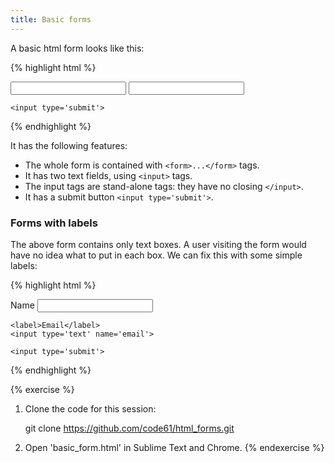 ```yaml
---
title: Basic forms
---
```


A basic html form looks like this:

{% highlight html %}
<form>
    <input type='text' name='name'>
    <input type='text' name='email'>

    <input type='submit'>
</form>
{% endhighlight %}

It has the following features:

* The whole form is contained with `<form>...</form>` tags.
* It has two text fields, using `<input>` tags.
* The input tags are stand-alone tags: they have no closing `</input>`.
* It has a submit button `<input type='submit'>`.

### Forms with labels

The above form contains only text boxes. A user visiting the form would have no idea what to put in each box. We can fix this with some simple labels:

{% highlight html %}
<form>
    <label>Name</label>
    <input type='text' name='name'>

    <label>Email</label>
    <input type='text' name='email'>

    <input type='submit'>
</form>

{% endhighlight %}

{% exercise %}
1. Clone the code for this session:

    git clone https://github.com/code61/html_forms.git

2. Open 'basic_form.html' in Sublime Text and Chrome.
{% endexercise %}